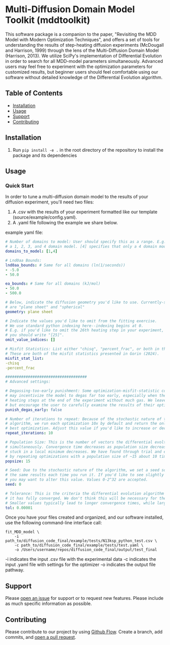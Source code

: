 # Multi-Diffusion Domain Model Toolkit (mddtoolkit) 

This software package is a companion to the paper, "Revisiting the MDD Model with Modern Optimization Techniques", and offers a set of tools for understanding the results of step-heating diffusion experiments (McDougall and Harrison, 1999) through the lens of the Multi-Diffusion Domain Model (Harrison, 2013). We utilize SciPy's implementation of Differential Evolution in order to search for all MDD-model parameters simultaneously. Advanced users may feel free to experiment with the optimization parameters for customized results, but beginner users should feel comfortable using our software without detailed knowledge of the Differential Evolution algorithm.
## Table of Contents

- [Installation](#installation)
- [Usage](#usage)
- [Support](#support)
- [Contributing](#contributing)

## Installation

1. Run `pip install -e .` in the root directory of the repository to install the package and its dependencies

## Usage
### Quick Start

In order to tune a multi-diffusion domain model to the results of your diffusion experiment, you'll need two files:
1. A .csv with the results of your experiment formatted like our template (source/example/config.yaml).
2. A .yaml file following the example we share below.

example yaml file:
```yaml
# Number of domains to model: User should specify this as a range. E.g. [1,8] means to fit
# a 1, 2, 3, and 4 domain model. [4] specifies that only a 4 domain model is fit.
domains_to_model: [1,4] 

# Lnd0aa Bounds: 
lnd0aa_bounds: # Same for all domains (ln(1/seconds))
- -5.0
- 50.0

ea_bounds: # Same for all domains (kJ/mol)
- 50.0
- 500.0

# Below, indicate the diffusion geometry you'd like to use. Currently-supported options 
# are "plane sheet" and "spherical"
geometry: plane sheet

# Indicate the values you'd like to omit from the fitting exercise. 
# We use standard python indexing here--indexing begins at 0. 
# E.g. if you'd like to omit the 26th heating step in your experiment,
# you should write "[25]".
omit_value_indices: []

# Misfit Statistics: List either "chisq", "percent_frac", or both in the manner shown below. 
# These are both of the misfit statistics presented in Gorin (2024).
misfit_stat_list:
-chisq 
-percent_frac 

####################################
# Advanced settings:

# Degassing-too-early punishment: Some optimization-misfit-statistic combinations 
# may incentivize the model to degas far too early, especially when there are many 
# heating steps at the end of the experiment without much gas. We leave this off by default,
# but encourage the user to carefully examine the results of their optimzations.
punish_degas_early: false

# Number of iterations to repeat: Because of the stochastic nature of the differential evolution
# algorithm, we run each optimization 10x by default and return the only the results from the
# best optimization. Adjust this value if you'd like to increase or decrease this number
repeat_iterations: 10

# Population Size: This is the number of vectors the differential evoltion algorithm attempts to improve
# simultaneously. Convergence time decreases as population size decreases, but the likelihood of getting 
# stuck in a local minimum decreases. We have found through trial and error that we produce the best results
# by repeating optimizations with a population size of ~15 about 10 times instead of making this number higher.
popsize: 15

# Seed: Due to the stochastic nature of the algorithm, we set a seed so that you are returned
# the same results each time you run it. If you'd like to see slightly different results,
# you may want to alter this value. Values 0-2^32 are accepted.
seed: 0

# Tolerance: This is the criteria the differential evolution algorithm uses to determine when
# it has fully converged. We don't think this will be necessary for the average user to adjust.
# Smaller values typically lead to longer convergence times, while larger values lead to shorter times.
tol: 0.00001
```

Once you have your files created and organized, and our software installed, use the following command-line interface call:
```
fit_MDD_model \
    -i path_to/diffusion_code_final/example/tests/N13ksp_python_test.csv \
    -c path_to/diffusion_code_final/example/tests/test.yaml \
    -o /Users/username/repos/diffusion_code_final/output/test_final
```
 
-i indicates the input .csv file with the experimental data
-c indicates the input .yaml file with settings for the optimizer
-o indicates the output file pathway.




## Support

Please [open an issue](https://github.com/dgorin1/diffusion_code_final/issues/new) for support or to request new features. Please include as much specific information as possible.

## Contributing

Please contribute to our project by using [Github Flow](https://guides.github.com/introduction/flow/). Create a branch, add commits, and [open a pull request](https://github.com/dgorin1/diffusion_code_final/compare/).
